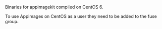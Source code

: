 Binaries for appimagekit compiled on CentOS 6.

To use Appimages on CentOS as a user they need to be added to the fuse group.
